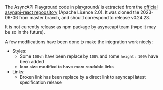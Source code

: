 The AsyncAPI Playground code in playground/ is extracted from the [official asynapi-react repoository](https://github.com/asyncapi/asyncapi-react)  (Apache Licence 2.0). 
It was cloned the 2023-06-06 from master branch, and should correspond to release v0.24.23.

It is not currently release as npm package by asynacapi team (hope it may be so in the future). 

A few modifications have been done to make the integration work nicely:
- Styles:
  - Some `100vh` have been replace by `100%` and some `height: 100%` have been added
  - Icon size modified to have more readable links
- Links:
  - Broken link has been replace by a direct link to asyncapi latest specification release


